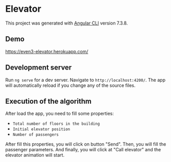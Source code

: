 # Elevator

This project was generated with [Angular CLI](https://github.com/angular/angular-cli) version 7.3.8.

## Demo
https://even3-elevator.herokuapp.com/

## Development server

Run `ng serve` for a dev server. Navigate to `http://localhost:4200/`. The app will automatically reload if you change any of the source files.

## Execution of the algorithm

After load the app, you need to fill some properties:

* `Total number of floors in the building`
* `Initial elevator position`
* `Number of passengers`

After fill this properties, you will click on button "Send". Then, you will fill the passenger parameters. And finally, you will click at "Call elevator" and the elevator animation will start.
